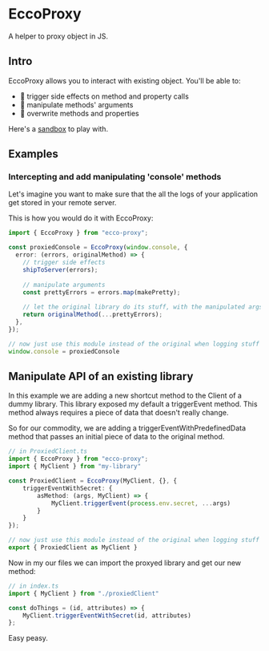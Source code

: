 # EccoProxy

A helper to proxy object in JS.

## Intro

EccoProxy allows you to interact with existing object. You'll be able to:
- 🚀 trigger side effects on method and property calls
- 🎸 manipulate methods' arguments
- 🥾 overwrite methods and properties 

Here's a [sandbox](https://codesandbox.io/s/ecco-proxy-playground-rghky?file=/src/index.ts) to play with.

## Examples


### Intercepting and add manipulating 'console' methods
Let's imagine you want to make sure that the all the logs
of your application get stored in your remote server.

This is how you would do it with EccoProxy:

````typescript
import { EccoProxy } from "ecco-proxy";

const proxiedConsole = EccoProxy(window.console, {
  error: (errors, originalMethod) => {
    // trigger side effects
    shipToServer(errors);
    
    // manipulate arguments
    const prettyErrors = errors.map(makePretty);
    
    // let the original library do its stuff, with the manipulated args
    return originalMethod(...prettyErrors);
  },
});

// now just use this module instead of the original when logging stuff
window.console = proxiedConsole
````

## Manipulate API of an existing library

In this example we are adding a new shortcut method to the Client of a dummy library.
This library exposed my default a triggerEvent method. This method always requires a piece of data that
doesn't really change.

So for our commodity, we are adding a triggerEventWithPredefinedData method that passes an initial piece of data
to the original method.
````typescript
// in ProxiedClient.ts
import { EccoProxy } from "ecco-proxy";
import { MyClient } from "my-library"

const ProxiedClient = EccoProxy(MyClient, {}, {
    triggerEventWithSecret: {
        asMethod: (args, MyClient) => {
            MyClient.triggerEvent(process.env.secret, ...args)
        }
    } 
});

// now just use this module instead of the original when logging stuff
export { ProxiedClient as MyClient }
````
Now in my our files we can import the proxyed library and get our new method:
````typescript
// in index.ts
import { MyClient } from "./proxiedClient"

const doThings = (id, attributes) => {
    MyClient.triggerEventWithSecret(id, attributes)
};
````

Easy peasy.